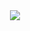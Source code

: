 <div align="center">
<img src="https://github.com/user-attachments/assets/f9b4a500-5ac4-4dc8-ab91-4ccfa220a0cf">

</div>
